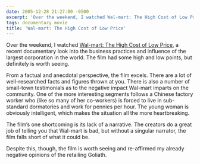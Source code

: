 ```yaml
---
date: 2005-12-28 21:27:00 -0500
excerpt: 'Over the weekend, I watched Wal-mart: The High Cost of Low Price, a recent documentary look into the business practices and influence of the largest corporation in the world.'
tags: documentary movie
title: 'Wal-mart: The High Cost of Low Price'
---
```


Over the weekend, I watched [Wal-mart: The High Cost of Low Price](http://www.amazon.com/dp/B000BTH4K4/?tag=sixtwothree-20), a recent documentary look into the business practices and influence of the largest corporation in the world. The film had some high and low points, but definitely is worth seeing.

From a factual and anecdotal perspective, the film excels. There are a lot of well-researched facts and figures thrown at you. There is also a number of small-town testimonials as to the negative impact Wal-mart imparts on the community. One of the more interesting segments follows a Chinese factory worker who (like so many of her co-workers) is forced to live in sub-standard dormatories and work for pennies per hour. The young woman is obviously intelligent, which makes the situation all the more heartbreaking.

The film’s one shortcoming is its lack of a narrative. The creators do a great job of telling you that Wal-mart is bad, but without a singular narrator, the film falls short of what it could be.

Despite this, though, the film is worth seeing and re-affirmed my already negative opinions of the retailing Goliath.
